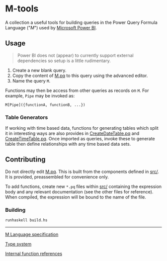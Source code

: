 # M-tools

A collection a useful tools for building queries in the Power Query Formula Language ("*M*") used by [Microsoft Power BI](https://powerbi.microsoft.com/).


## Usage

>Power BI does not (appear) to currently support external dependencies so setup is a little rudimentary.

1. Create a new blank query.
2. Copy the content of [M.pq](M.pq) to this query using the advanced editor.
3. Name the query `M`.

Functions may then be access from other queries as records on `M`. For example, `Pipe` may be invoked as:

    M[Pipe]({functionA, functionB, ...})

### Table Generators

If working with time based data, functions for generating tables which split it in interesting ways are also provides in [CreateDateTable.pq](CreateDateTable.pq) and [CreateTimeTable.pq](CreateTimeTable.pq). Once imported as queries, invoke these to generate table then define relationships with any time based data sets.

## Contributing

Do not directly edit [M.pq](M.pq). This is built from the components defined in
[src/](src/). It is provided, preassembled for convenience only.

To add functions, create new `*.pq` files within [src/](src/) containing the
expression body and any relevant documentation (see the other files for
reference). When compiled, the expression will be bound to the name of the file.

### Building

```bash
runhaskell build.hs
```

---

[M Language specification](https://msdn.microsoft.com/en-us/library/mt807488.aspx)

[Type system](https://msdn.microsoft.com/en-us/library/mt809131.aspx)

[Internal function references](https://msdn.microsoft.com/en-us/library/mt779182.aspx)
